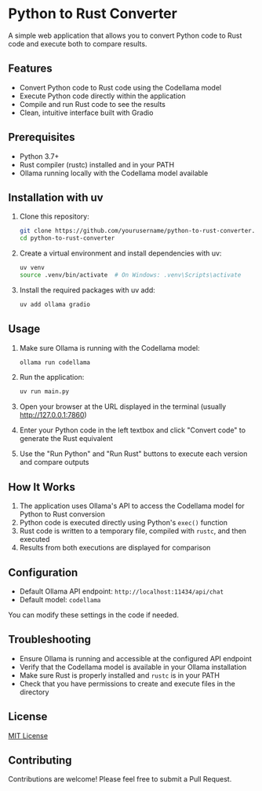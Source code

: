# Python to Rust Converter

A simple web application that allows you to convert Python code to Rust code and execute both to compare results.

## Features

- Convert Python code to Rust code using the Codellama model
- Execute Python code directly within the application
- Compile and run Rust code to see the results
- Clean, intuitive interface built with Gradio

## Prerequisites

- Python 3.7+
- Rust compiler (rustc) installed and in your PATH
- Ollama running locally with the Codellama model available

## Installation with uv

1. Clone this repository:
   ```bash
   git clone https://github.com/yourusername/python-to-rust-converter.git
   cd python-to-rust-converter
   ```

2. Create a virtual environment and install dependencies with uv:
   ```bash
   uv venv
   source .venv/bin/activate  # On Windows: .venv\Scripts\activate
   ```

3. Install the required packages with uv add:
   ```bash
   uv add ollama gradio
   ```

## Usage

1. Make sure Ollama is running with the Codellama model:
   ```bash
   ollama run codellama
   ```

2. Run the application:
   ```bash
   uv run main.py
   ```

3. Open your browser at the URL displayed in the terminal (usually http://127.0.0.1:7860)

4. Enter your Python code in the left textbox and click "Convert code" to generate the Rust equivalent

5. Use the "Run Python" and "Run Rust" buttons to execute each version and compare outputs

## How It Works

1. The application uses Ollama's API to access the Codellama model for Python to Rust conversion
2. Python code is executed directly using Python's `exec()` function
3. Rust code is written to a temporary file, compiled with `rustc`, and then executed
4. Results from both executions are displayed for comparison

## Configuration

- Default Ollama API endpoint: `http://localhost:11434/api/chat`
- Default model: `codellama`

You can modify these settings in the code if needed.

## Troubleshooting

- Ensure Ollama is running and accessible at the configured API endpoint
- Verify that the Codellama model is available in your Ollama installation
- Make sure Rust is properly installed and `rustc` is in your PATH
- Check that you have permissions to create and execute files in the directory

## License

[MIT License](LICENSE)

## Contributing

Contributions are welcome! Please feel free to submit a Pull Request.